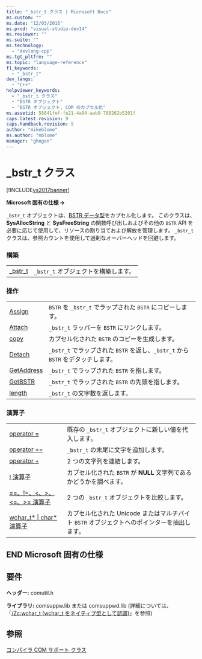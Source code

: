 ```yaml
---
title: "_bstr_t クラス | Microsoft Docs"
ms.custom: ""
ms.date: "12/03/2016"
ms.prod: "visual-studio-dev14"
ms.reviewer: ""
ms.suite: ""
ms.technology: 
  - "devlang-cpp"
ms.tgt_pltfrm: ""
ms.topic: "language-reference"
f1_keywords: 
  - "_bstr_t"
dev_langs: 
  - "C++"
helpviewer_keywords: 
  - "_bstr_t クラス"
  - "BSTR オブジェクト"
  - "BSTR オブジェクト, COM のカプセル化"
ms.assetid: 58841fef-fe21-4a84-aab9-780262b5201f
caps.latest.revision: 9
caps.handback.revision: 9
author: "mikeblome"
ms.author: "mblome"
manager: "ghogen"
---
```

# _bstr_t クラス
[!INCLUDE[vs2017banner](../assembler/inline/includes/vs2017banner.md)]

**Microsoft 固有の仕様 →**  
  
 `_bstr_t` オブジェクトは、[BSTR データ型](http://msdn.microsoft.com/ja-jp/1b2d7d2c-47af-4389-a6b6-b01b7e915228)をカプセル化します。  このクラスは、**SysAllocString** と **SysFreeString** の関数呼び出しおよびその他の `BSTR` API を必要に応じて使用して、リソースの割り当ておよび解放を管理します。  `_bstr_t` クラスは、参照カウントを使用して過剰なオーバーヘッドを回避します。  
  
### 構築  
  
|||  
|-|-|  
|[\_bstr\_t](../cpp/bstr-t-bstr-t.md)|`_bstr_t` オブジェクトを構築します。|  
  
### 操作  
  
|||  
|-|-|  
|[Assign](../cpp/bstr-t-assign.md)|`BSTR` を `_bstr_t` でラップされた `BSTR` にコピーします。|  
|[Attach](../cpp/bstr-t-attach.md)|`_bstr_t` ラッパーを `BSTR` にリンクします。|  
|[copy](../cpp/bstr-t-copy.md)|カプセル化された `BSTR` のコピーを生成します。|  
|[Detach](../cpp/bstr-t-detach.md)|`_bstr_t` でラップされた `BSTR` を返し、`_bstr_t` から `BSTR` をデタッチします。|  
|[GetAddress](../cpp/bstr-t-getaddress.md)|`_bstr_t` でラップされた `BSTR` を指します。|  
|[GetBSTR](../Topic/_bstr_t::GetBSTR.md)|`_bstr_t` でラップされた `BSTR` の先頭を指します。|  
|[length](../cpp/bstr-t-length.md)|`_bstr_t` の文字数を返します。|  
  
### 演算子  
  
|||  
|-|-|  
|[operator \=](../cpp/bstr-t-operator-equal.md)|既存の `_bstr_t` オブジェクトに新しい値を代入します。|  
|[operator \+\=](../cpp/bstr-t-operator-add-equal-plus.md)|`_bstr_t` の末尾に文字を追加します。|  
|[operator \+](../cpp/bstr-t-operator-add-equal-plus.md)|2 つの文字列を連結します。|  
|[\! 演算子](../cpp/bstr-t-operator-logical-not.md)|カプセル化された `BSTR` が **NULL** 文字列であるかどうかを調べます。|  
|[\=\=、\!\=、\<、\>、\<\=、\>\= 演算子](../cpp/bstr-t-relational-operators.md)|2 つの `_bstr_t` オブジェクトを比較します。|  
|[wchar\_t\* &#124; char\* 演算子](../cpp/bstr-t-wchar-t-star-bstr-t-char-star.md)|カプセル化された Unicode またはマルチバイト `BSTR` オブジェクトへのポインターを抽出します。|  
  
## END Microsoft 固有の仕様  
  
## 要件  
 **ヘッダー:** comutil.h  
  
 **ライブラリ:** comsuppw.lib または comsuppwd.lib \(詳細については、「[\/Zc:wchar\_t \(wchar\_t をネイティブ型として認識\)](../build/reference/zc-wchar-t-wchar-t-is-native-type.md)」を参照\)  
  
## 参照  
 [コンパイラ COM サポート クラス](../cpp/compiler-com-support-classes.md)